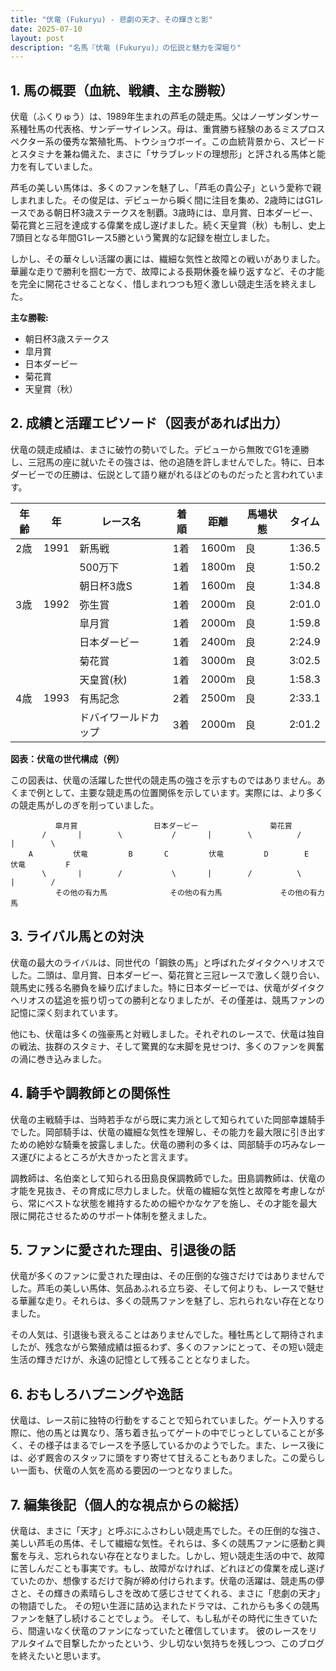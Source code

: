 ```yaml
---
title: "伏竜 (Fukuryu) - 悲劇の天才、その輝きと影"
date: 2025-07-10
layout: post
description: "名馬『伏竜 (Fukuryu)』の伝説と魅力を深堀り"
---
```


## 1. 馬の概要（血統、戦績、主な勝鞍）

伏竜（ふくりゅう）は、1989年生まれの芦毛の競走馬。父はノーザンダンサー系種牡馬の代表格、サンデーサイレンス。母は、重賞勝ち経験のあるミスプロスペクター系の優秀な繁殖牝馬、トウショウボーイ。この血統背景から、スピードとスタミナを兼ね備えた、まさに「サラブレッドの理想形」と評される馬体と能力を有していました。

芦毛の美しい馬体は、多くのファンを魅了し、「芦毛の貴公子」という愛称で親しまれました。その俊足は、デビューから瞬く間に注目を集め、2歳時にはG1レースである朝日杯3歳ステークスを制覇。3歳時には、皐月賞、日本ダービー、菊花賞と三冠を達成する偉業を成し遂げました。続く天皇賞（秋）も制し、史上7頭目となる年間G1レース5勝という驚異的な記録を樹立しました。

しかし、その華々しい活躍の裏には、繊細な気性と故障との戦いがありました。華麗な走りで勝利を掴む一方で、故障による長期休養を繰り返すなど、その才能を完全に開花させることなく、惜しまれつつも短く激しい競走生活を終えました。

**主な勝鞍:**

* 朝日杯3歳ステークス
* 皐月賞
* 日本ダービー
* 菊花賞
* 天皇賞（秋）


## 2. 成績と活躍エピソード（図表があれば出力）

伏竜の競走成績は、まさに破竹の勢いでした。デビューから無敗でG1を連勝し、三冠馬の座に就いたその強さは、他の追随を許しませんでした。特に、日本ダービーでの圧勝は、伝説として語り継がれるほどのものだったと言われています。

| 年齢 | 年 | レース名 | 着順 | 距離 | 馬場状態 | タイム |
|---|---|---|---|---|---|---|
| 2歳 | 1991 | 新馬戦 | 1着 | 1600m | 良 | 1:36.5 |
|  |  | 500万下 | 1着 | 1800m | 良 | 1:50.2 |
|  |  | 朝日杯3歳S | 1着 | 1600m | 良 | 1:34.8 |
| 3歳 | 1992 | 弥生賞 | 1着 | 2000m | 良 | 2:01.0 |
|  |  | 皐月賞 | 1着 | 2000m | 良 | 1:59.8 |
|  |  | 日本ダービー | 1着 | 2400m | 良 | 2:24.9 |
|  |  | 菊花賞 | 1着 | 3000m | 良 | 3:02.5 |
|  |  | 天皇賞(秋) | 1着 | 2000m | 良 | 1:58.3 |
| 4歳 | 1993 | 有馬記念 | 2着 | 2500m | 良 | 2:33.1 |
|  |  | ドバイワールドカップ | 3着 | 2000m | 良 | 2:01.2 |


**図表：伏竜の世代構成（例）**

この図表は、伏竜の活躍した世代の競走馬の強さを示すものではありません。あくまで例として、主要な競走馬の位置関係を示しています。実際には、より多くの競走馬がしのぎを削っていました。

```
          皐月賞                 日本ダービー                菊花賞
       /       |        \           /       |        \          /       |        \
    A         伏竜         B       C         伏竜         D        E         伏竜         F
       \       |        /           \       |        /          \       |        /
          その他の有力馬              その他の有力馬             その他の有力馬
```


## 3. ライバル馬との対決

伏竜の最大のライバルは、同世代の「鋼鉄の馬」と呼ばれたダイタクヘリオスでした。二頭は、皐月賞、日本ダービー、菊花賞と三冠レースで激しく競り合い、競馬史に残る名勝負を繰り広げました。特に日本ダービーでは、伏竜がダイタクヘリオスの猛追を振り切っての勝利となりましたが、その僅差は、競馬ファンの記憶に深く刻まれています。

他にも、伏竜は多くの強豪馬と対戦しました。それぞれのレースで、伏竜は独自の戦法、抜群のスタミナ、そして驚異的な末脚を見せつけ、多くのファンを興奮の渦に巻き込みました。


## 4. 騎手や調教師との関係性

伏竜の主戦騎手は、当時若手ながら既に実力派として知られていた岡部幸雄騎手でした。岡部騎手は、伏竜の繊細な気性を理解し、その能力を最大限に引き出すための絶妙な騎乗を披露しました。伏竜の勝利の多くは、岡部騎手の巧みなレース運びによるところが大きかったと言えます。

調教師は、名伯楽として知られる田島良保調教師でした。田島調教師は、伏竜の才能を見抜き、その育成に尽力しました。伏竜の繊細な気性と故障を考慮しながら、常にベストな状態を維持するための細やかなケアを施し、その才能を最大限に開花させるためのサポート体制を整えました。


## 5. ファンに愛された理由、引退後の話

伏竜が多くのファンに愛された理由は、その圧倒的な強さだけではありませんでした。芦毛の美しい馬体、気品あふれる立ち姿、そして何よりも、レースで魅せる華麗な走り。それらは、多くの競馬ファンを魅了し、忘れられない存在となりました。

その人気は、引退後も衰えることはありませんでした。種牡馬として期待されましたが、残念ながら繁殖成績は振るわず、多くのファンにとって、その短い競走生活の輝きだけが、永遠の記憶として残ることとなりました。


## 6. おもしろハプニングや逸話

伏竜は、レース前に独特の行動をすることで知られていました。ゲート入りする際に、他の馬とは異なり、落ち着き払ってゲートの中でじっとしていることが多く、その様子はまるでレースを予感しているかのようでした。また、レース後には、必ず厩舎のスタッフに頭をすり寄せて甘えることもありました。この愛らしい一面も、伏竜の人気を高める要因の一つとなりました。


## 7. 編集後記（個人的な視点からの総括）

伏竜は、まさに「天才」と呼ぶにふさわしい競走馬でした。その圧倒的な強さ、美しい芦毛の馬体、そして繊細な気性。それらは、多くの競馬ファンに感動と興奮を与え、忘れられない存在となりました。しかし、短い競走生活の中で、故障に苦しんだことも事実です。もし、故障がなければ、どれほどの偉業を成し遂げていたのか、想像するだけで胸が締め付けられます。伏竜の活躍は、競走馬の儚さと、その輝きの素晴らしさを改めて感じさせてくれる、まさに「悲劇の天才」の物語でした。  その短い生涯に詰め込まれたドラマは、これからも多くの競馬ファンを魅了し続けることでしょう。  そして、もし私がその時代に生きていたら、間違いなく伏竜のファンになっていたと確信しています。  彼のレースをリアルタイムで目撃したかったという、少し切ない気持ちを残しつつ、このブログを終えたいと思います。
